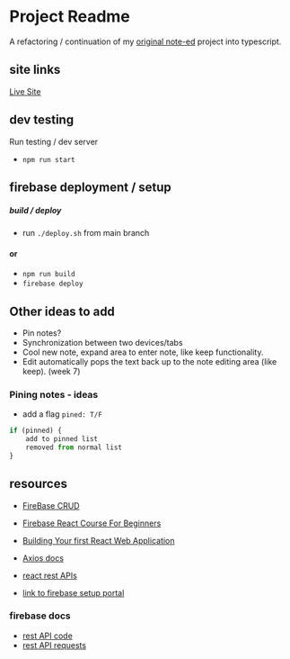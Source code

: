 # Project Readme

A refactoring / continuation of my [original note-ed](https://github.com/Calvinbullock/Note-ed) project into typescript.

## site links

[Live Site](https://noted-eeafd.web.app)

## dev testing

Run testing / dev server

- `npm run start`

## firebase deployment / setup

##### build / deploy

- run `./deploy.sh` from main branch

#### or

- `npm run build`
- `firebase deploy`

## Other ideas to add

- Pin notes?
- Synchronization between two devices/tabs
- Cool new note, expand area to enter note, like keep functionality.
- Edit automatically pops the text back up to the note editing area (like keep). (week 7)

### Pining notes - ideas

- add a flag `pined: T/F`

```js
if (pinned) {
    add to pinned list
    removed from normal list
}
```

## resources

- [FireBase CRUD](https://www.youtube.com/watch?v=2hR-uWjBAgw)

- [Firebase React Course For Beginners](https://www.youtube.com/watch?v=2hR-uWjBAgw)
- [Building Your first React Web Application](https://www.youtube.com/watch?v=NzpbupWoIV4)
- [Axios docs](https://axios-http.com/docs/api_intro)
- [react rest APIs](https://www.freecodecamp.org/news/how-work-with-restful-apis-in-react-simplified-steps-and-practical-examples/#heading-31-the-fetch-api)

- [link to firebase setup portal](https://www.freecodecamp.org/news/how-to-deploy-a-react-app-with-firebase/)

### firebase docs

- [rest API code](https://firebase.google.com/docs/firestore/use-rest-api#making_rest_calls)
- [rest API requests](https://firebase.google.com/docs/firestore/reference/rest/)
